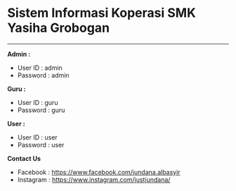 # Sistem Informasi Koperasi SMK Yasiha Grobogan
-------

**Admin :**

 - User ID : admin
 - Password : admin

**Guru :**

 - User ID : guru
 - Password : guru

**User :**

 - User ID : user
 - Password : user

**Contact Us**

- Facebook : https://www.facebook.com/jundana.albasyir
- Instagram : https://www.instagram.com/justjundana/